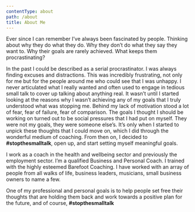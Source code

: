 ```yaml
---
contentType: about
path: /about
title: About Me
---
```


Ever since I can remember I’ve always been fascinated by people. Thinking about why they do what they do. Why they don’t do what they say they want to. Why their goals are rarely achieved. What keeps them procrastinating?

In the past I could be described as a serial procrastinator. I was always finding excuses and distractions. This was incredibly frustrating, not only for me but for the people around me who could see that I was unhappy. I never articulated what I really wanted and often used to engage in tedious small talk to cover up talking about anything real. It wasn’t until I started looking at the reasons why I wasn’t achieving any of my goals that I truly understood what was stopping me. Behind my lack of motivation stood a lot of fear, fear of failure, fear of comparison. The goals I thought I should be working on turned out to be social pressures that I had put on myself. They were not my goals, they were someone else’s. It’s only when I started to unpick these thoughts that I could move on, which I did through the wonderful medium of coaching. From then on, I decided to **\#stopthesmalltalk**, open up, and start setting myself meaningful goals.

I work as a coach in the health and wellbeing sector and previously the employment sector. I’m a qualified Business and Personal Coach. I trained with the highly esteemed Barefoot Coaching. I have worked with an array of people from all walks of life, business leaders, musicians, small business owners to name a few.

One of my professional and personal goals is to help people set free their thoughts that are holding them back and work towards a positive plan for the future, and of course, **\#stopthesmalltalk**
